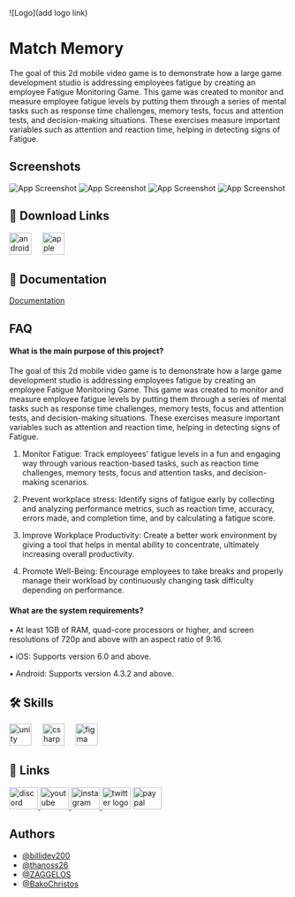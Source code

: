 
![Logo](add logo link)

# Match Memory

The goal of this 2d mobile video game is to demonstrate how a large game development studio is addressing employees fatigue by creating an employee Fatigue Monitoring Game. This game was created to monitor and measure employee fatigue levels by putting them through a series of mental tasks such as response time challenges, memory tests, focus and attention tests, and decision-making situations. These exercises measure important variables such as attention and reaction time, helping in detecting signs of Fatigue.


## Screenshots


![App Screenshot](1)
![App Screenshot](2)
![App Screenshot](3)
![App Screenshot](4)


## 🔗 Download Links

<div align="left">
  <img src="https://cdn.jsdelivr.net/gh/devicons/devicon/icons/android/android-plain.svg" height="40" alt="android logo"  />
  <img width="12" />
  <img src="https://cdn.simpleicons.org/apple/000000" height="40" alt="apple logo"  />
</div>


## 📜 Documentation

[Documentation](https://linktodocumentation)

## FAQ

#### What is the main purpose of this project?

The goal of this 2d mobile video game is to demonstrate how a large game development studio is addressing employees fatigue by creating an employee Fatigue Monitoring Game. This game was created to monitor and measure employee fatigue levels by putting them through a series of mental tasks such as response time challenges, memory tests, focus and attention tests, and decision-making situations. These exercises measure important variables such as attention and reaction time, helping in detecting signs of Fatigue.

1.	Monitor Fatigue: Track employees' fatigue levels in a fun and engaging way through various reaction-based tasks, such as reaction time challenges, memory tests, focus and attention tasks, and decision-making scenarios.

2.	Prevent workplace stress: Identify signs of fatigue early by collecting and analyzing performance metrics, such as reaction time, accuracy, errors made, and completion time, and by calculating a fatigue score.

3.	Improve Workplace Productivity: Create a better work environment by giving a tool that helps in mental ability to concentrate, ultimately increasing overall productivity.

4.	Promote Well-Being: Encourage employees to take breaks and properly manage their workload by continuously changing task difficulty depending on performance.


#### What are the system requirements?

•	At least 1GB of RAM, quad-core processors or higher, and screen resolutions of 720p and above with an aspect ratio of 9:16.

•	iOS: Supports version 6.0 and above.

•	Android: Supports version 4.3.2 and above.


## 🛠 Skills
<div align="left">
  <img src="https://cdn.jsdelivr.net/gh/devicons/devicon/icons/unity/unity-original.svg" height="40" alt="unity logo"  />
  <img width="12" />
  <img src="https://cdn.jsdelivr.net/gh/devicons/devicon/icons/csharp/csharp-original.svg" height="40" alt="csharp logo"  />
  <img width="12" />
  <img src="https://cdn.jsdelivr.net/gh/devicons/devicon/icons/figma/figma-original.svg" height="40" alt="figma logo"  />
</div>

## 🔗 Links

<div align="left">
  <a href="https://discord.gg/RnGRNf78BK" target="_blank">
    <img src="https://raw.githubusercontent.com/maurodesouza/profile-readme-generator/master/src/assets/icons/social/discord/default.svg" width="52" height="40" alt="discord logo"  />
  </a>
  <a href="youtube.com" target="_blank">
    <img src="https://raw.githubusercontent.com/maurodesouza/profile-readme-generator/master/src/assets/icons/social/youtube/default.svg" width="52" height="40" alt="youtube logo"  />
  </a>
  <a href="https://www.instagram.com/matchserious?igsh=dGo0YW01eHpzanho" target="_blank">
    <img src="https://raw.githubusercontent.com/maurodesouza/profile-readme-generator/master/src/assets/icons/social/instagram/default.svg" width="52" height="40" alt="instagram logo"  />
  </a>
  <img src="https://raw.githubusercontent.com/maurodesouza/profile-readme-generator/master/src/assets/icons/social/twitter/default.svg" width="52" height="40" alt="twitter logo"  />
  <a href="paypal.com" target="_blank">
    <img src="https://raw.githubusercontent.com/maurodesouza/profile-readme-generator/master/src/assets/icons/social/paypal/default.svg" width="52" height="40" alt="paypal logo"  />
  </a>
</div>


###
## Authors

- [@billidev200](https://github.com/billidev200)
- [@thanoss26](https://github.com/thanoss26)
- [@ZAGGELOS](https://github.com/ZAGGELOS)
- [@BakoChristos](https://github.com/Chrisss8888)

